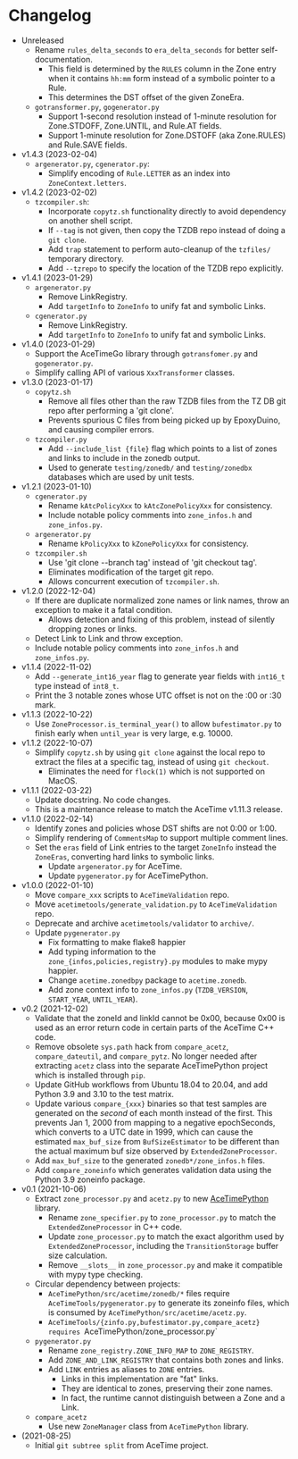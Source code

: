 # Changelog

* Unreleased
    * Rename `rules_delta_seconds` to `era_delta_seconds` for better
      self-documentation.
        * This field is determined by the `RULES` column in the Zone entry when
          it contains `hh:mm` form instead of a symbolic pointer to a Rule.
        * This determines the DST offset of the given ZoneEra.
    * `gotransformer.py`, `gogenerator.py`
        * Support 1-second resolution instead of 1-minute resolution for
          Zone.STDOFF, Zone.UNTIL, and Rule.AT fields.
        * Support 1-minute resolution for Zone.DSTOFF (aka Zone.RULES) and
          Rule.SAVE fields.
* v1.4.3 (2023-02-04)
    * `argenerator.py`, `cgenerator.py`:
        * Simplify encoding of `Rule.LETTER` as an index into
          `ZoneContext.letters`.
* v1.4.2 (2023-02-02)
    * `tzcompiler.sh`:
        * Incorporate `copytz.sh` functionality directly to avoid dependency on
          another shell script.
        * If `--tag` is not given, then copy the TZDB repo instead of doing a
          `git clone`.
        * Add `trap` statement to perform auto-cleanup of the `tzfiles/`
          temporary directory.
        * Add `--tzrepo` to specify the location of the TZDB repo explicitly.
* v1.4.1 (2023-01-29)
    * `argenerator.py`
        * Remove LinkRegistry.
        * Add `targetInfo` to `ZoneInfo` to unify fat and symbolic Links.
    * `cgenerator.py`
        * Remove LinkRegistry.
        * Add `targetInfo` to `ZoneInfo` to unify fat and symbolic Links.
* v1.4.0 (2023-01-29)
    * Support the AceTimeGo library through `gotransfomer.py` and
      `gogenerator.py`.
    * Simplify calling API of various `XxxTransformer` classes.
* v1.3.0 (2023-01-17)
    * `copytz.sh`
        * Remove all files other than the raw TZDB files from the TZ DB git repo
          after performing a 'git clone'.
        * Prevents spurious C files from being picked up by EpoxyDuino, and
          causing compiler errors.
    * `tzcompiler.py`
        * Add `--include_list {file}` flag which points to a list of zones and
          links to include in the zonedb output.
        * Used to generate `testing/zonedb/` and `testing/zonedbx` databases
          which are used by unit tests.
* v1.2.1 (2023-01-10)
    * `cgenerator.py`
        * Rename `kAtcPolicyXxx` to `kAtcZonePolicyXxx` for consistency.
        * Include notable policy comments into `zone_infos.h` and
          `zone_infos.py`.
    * `argenerator.py`
        * Rename `kPolicyXxx` to `kZonePolicyXxx` for consistency.
    * `tzcompiler.sh`
        * Use 'git clone --branch tag' instead of 'git checkout tag'.
        * Eliminates modification of the target git repo.
        * Allows concurrent execution of `tzcompiler.sh`.
* v1.2.0 (2022-12-04)
    * If there are duplicate normalized zone names or link names, throw an
      exception to make it a fatal condition.
        * Allows detection and fixing of this problem, instead of silently
          dropping zones or links.
    * Detect Link to Link and throw exception.
    * Include notable policy comments into `zone_infos.h` and `zone_infos.py`.
* v1.1.4 (2022-11-02)
    * Add `--generate_int16_year` flag to generate year fields with `int16_t`
      type instead of `int8_t`.
    * Print the 3 notable zones whose UTC offset is not on the :00 or :30 mark.
* v1.1.3 (2022-10-22)
    * Use `ZoneProcessor.is_terminal_year()` to allow `bufestimator.py` to
      finish early when `until_year` is very large, e.g. 10000.
* v1.1.2 (2022-10-07)
    * Simplify `copytz.sh` by using `git clone` against the local repo to
      extract the files at a specific tag, instead of using `git checkout`.
        * Eliminates the need for `flock(1)` which is not supported on MacOS.
* v1.1.1 (2022-03-22)
    * Update docstring. No code changes.
    * This is a maintenance release to match the AceTime v1.11.3 release.
* v1.1.0 (2022-02-14)
    * Identify zones and policies whose DST shifts are not 0:00 or 1:00.
    * Simplify rendering of `CommentsMap` to support multiple comment lines.
    * Set the `eras` field of Link entries to the target `ZoneInfo` instead
      the `ZoneEras`, converting hard links to symbolic links.
        * Update `argenerator.py` for AceTime.
        * Update `pygenerator.py` for AceTimePython.
* v1.0.0 (2022-01-10)
    * Move `compare_xxx` scripts to `AceTimeValidation` repo.
    * Move `acetimetools/generate_validation.py` to `AceTimeValidation` repo.
    * Deprecate and archive `acetimetools/validator` to `archive/`.
    * Update `pygenerator.py`
        * Fix formatting to make flake8 happier
        * Add typing information to the `zone_{infos,policies,registry}.py`
          modules to make mypy happier.
        * Change `acetime.zonedbpy` package to `acetime.zonedb`.
        * Add zone context info to `zone_infos.py` (`TZDB_VERSION`,
          `START_YEAR`, `UNTIL_YEAR`).
* v0.2 (2021-12-02)
    * Validate that the zoneId and linkId cannot be 0x00, because 0x00
      is used as an error return code in certain parts of the AceTime C++ code.
    * Remove obsolete `sys.path` hack from `compare_acetz`, `compare_dateutil`,
      and `compare_pytz`. No longer needed after extracting `acetz` class into
      the separate AceTimePython project which is installed through `pip`.
    * Update GitHub workflows from Ubuntu 18.04 to 20.04, and add Python 3.9 and
      3.10 to the test matrix.
    * Update various `compare_{xxx}` binaries so that test samples are generated
      on the *second* of each month instead of the first. This prevents Jan 1,
      2000 from mapping to a negative epochSeconds, which converts to a UTC date
      in 1999, which can cause the estimated `max_buf_size` from
      `BufSizeEstimator` to be different than the actual maximum buf size
      observed by `ExtendedZoneProcessor`.
    * Add `max_buf_size` to the generated `zonedb*/zone_infos.h` files.
    * Add `compare_zoneinfo` which generates validation data using the Python
      3.9 zoneinfo package.
* v0.1 (2021-10-06)
    * Extract `zone_processor.py` and `acetz.py` to new
      [AceTimePython](https://github.com/bxparks/AceTimePython) library.
        * Rename `zone_specifier.py` to `zone_processor.py` to match the
          `ExtendedZoneProcessor` in C++ code.
        * Update `zone_processor.py` to match the exact algorithm used by
          `ExtendedZoneProcessor`, including the `TransitionStorage` buffer size
          calculation.
        * Remove `__slots__` in `zone_processor.py` and make it compatible
          with mypy type checking.
    * Circular dependency between projects:
        * `AceTimePython/src/acetime/zonedb/*` files require
          `AceTimeTools/pygenerator.py` to generate its zoneinfo files, which
          is consumed by `AceTimePython/src/acetime/acetz.py`.
        * `AceTimeTools/{zinfo.py,bufestimator.py,compare_acetz} requires
          `AceTimePython/zone_processor.py`
    * `pygenerator.py`
        * Rename `zone_registry.ZONE_INFO_MAP` to `ZONE_REGISTRY`.
        * Add `ZONE_AND_LINK_REGISTRY` that contains both zones and links.
        * Add `LINK` entries as aliases to `ZONE` entries.
            * Links in this implementation are "fat" links.
            * They are identical to zones, preserving their zone names.
            * In fact, the runtime cannot distinguish between a Zone and a Link.
    * `compare_acetz`
        * Use new `ZoneManager` class from `AceTimePython` library.
* (2021-08-25)
    * Initial `git subtree split` from AceTime project.
